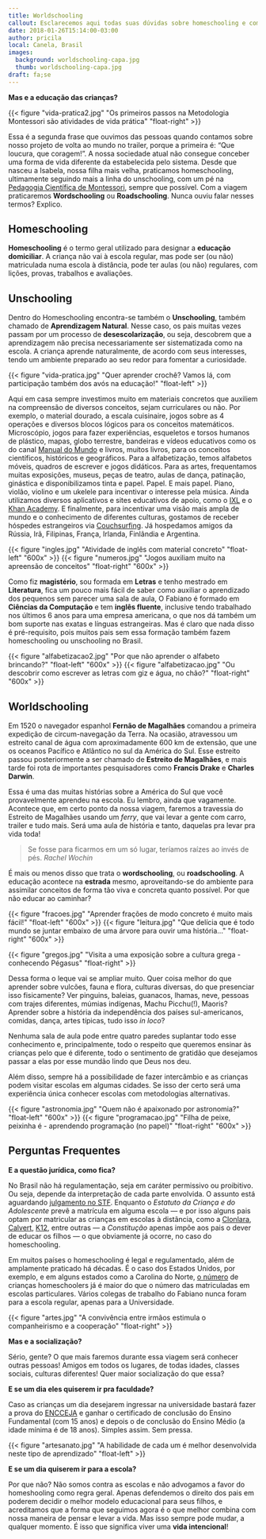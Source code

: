 ```yaml
---
title: Worldschooling
callout: Esclarecemos aqui todas suas dúvidas sobre homeschooling e como vamos tratar a educação das crianças na estrada.
date: 2018-01-26T15:14:00-03:00
author: pricila
local: Canela, Brasil
images:
  background: worldschooling-capa.jpg
  thumb: worldschooling-capa.jpg
draft: fa;se
---
```


**Mas e a educação das crianças?**

{{< figure "vida-pratica2.jpg" "Os primeiros passos na Metodologia Montessori são atividades de vida prática" "float-right" >}}

Essa é a segunda frase que ouvimos das pessoas quando contamos sobre nosso projeto de volta ao mundo no trailer, porque a primeira é: “Que loucura, que coragem!”. A nossa sociedade atual não consegue conceber uma forma de vida diferente da estabelecida pelo sistema. Desde que nasceu a Isabela, nossa filha mais velha, praticamos homeschooling, ultimamente seguindo mais a linha do unschooling, com um pé na [Pedagogia Científica de Montessori](https://larmontessori.com/maria-montessori/), sempre que possível. Com a viagem praticaremos **Wordschooling** ou **Roadschooling**. Nunca ouviu falar nesses termos? Explico.

## Homeschooling 

**Homeschooling** é o termo geral utilizado para designar a **educação domiciliar**. A criança não vai à escola regular, mas pode ser (ou não) matriculada numa escola à distância, pode ter aulas (ou não) regulares, com lições, provas, trabalhos e avaliações. 

## Unschooling

Dentro do Homeschooling encontra-se também o **Unschooling**, também chamado de **Aprendizagem Natural**. Nesse caso, os pais muitas vezes passam por um processo de **desescolarização**, ou seja, descobrem que a aprendizagem não precisa necessariamente ser sistematizada como na escola. A criança aprende naturalmente, de acordo com seus interesses, tendo um ambiente preparado ao seu redor para fomentar a curiosidade.

{{< figure "vida-pratica.jpg" "Quer aprender crochê? Vamos lá, com participação também dos avós na educação!" "float-left" >}}

Aqui em casa sempre investimos muito em materiais concretos que auxiliem na compreensão de diversos conceitos, sejam curriculares ou não. Por exemplo, o material dourado, a escala cuisinaire, jogos sobre as 4 operações e diversos blocos lógicos para os conceitos matemáticos. Microscópio, jogos para fazer experiências, esqueletos e torsos humanos de plástico, mapas, globo terrestre, bandeiras e vídeos educativos como os do canal [Manual do Mundo](https://www.youtube.com/user/iberethenorio) e livros, muitos livros, para os conceitos científicos, históricos e geográficos. Para a alfabetização, temos alfabetos móveis, quadros de escrever e jogos didáticos. Para as artes, frequentamos muitas exposições, museus, peças de teatro, aulas de dança, patinação, ginástica e disponibilizamos tinta e papel. Papel. E mais papel. Piano, violão, violino e um ukelele para incentivar o interesse pela música. Ainda utilizamos diversos aplicativos e sites educativos de apoio, como o [IXL](http://ixl.com) e o [Khan Academy](http://khanacademy.org). E finalmente, para incentivar uma visão mais ampla de mundo e o conhecimento de diferentes culturas, gostamos de receber hóspedes estrangeiros via [Couchsurfing](http://www.couchsurfing.com). Já hospedamos amigos da Rússia, Irã, Filipinas, França, Irlanda, Finlândia e Argentina.

<div class="clearfix">
{{< figure "ingles.jpg" "Atividade de inglês com material concreto" "float-left" "600x" >}}
{{< figure "numeros.jpg" "Jogos auxiliam muito na apreensão de conceitos" "float-right" "600x" >}}
</div>

Como fiz **magistério**, sou formada em **Letras** e tenho mestrado em **Literatura**, fica um pouco mais fácil de saber como auxiliar o aprendizado dos pequenos sem parecer uma sala de aula, O Fabiano é formado em **Ciências da Computação** e tem **inglês fluente**, inclusive tendo trabalhado nos últimos 6 anos para uma empresa americana, o que nos dá também um bom suporte nas exatas e línguas estrangeiras. Mas é claro que nada disso é pré-requisito, pois muitos pais sem essa formação também fazem homeschooling ou unschooling no Brasil. 

<div class="clearfix">
{{< figure "alfabetizacao2.jpg" "Por que não aprender o alfabeto brincando?" "float-left" "600x" >}}
{{< figure "alfabetizacao.jpg" "Ou descobrir como escrever as letras com giz e água, no chão?" "float-right" "600x" >}}
</div>

## Worldschooling

Em 1520 o navegador espanhol **Fernão de Magalhães** comandou a primeira expedição de circum-navegação da Terra. Na ocasião, atravessou um estreito canal de água com aproximadamente 600 km de extensão, que une os oceanos Pacífico e Atlântico no sul da América do Sul. Esse  estreito passou posteriormente a ser chamado de **Estreito de Magalhães**, e mais tarde foi rota de importantes pesquisadores como **Francis Drake** e **Charles Darwin**.

Essa é uma das muitas histórias sobre a América do Sul que você provavelmente aprendeu na escola. Eu lembro, ainda que vagamente. Acontece que, em certo ponto da nossa viagem, faremos a travessia do Estreito de Magalhães usando um *ferry*, que vai levar a gente com carro, trailer e tudo mais. Será uma aula de história e tanto, daquelas pra levar pra vida toda!

> Se fosse para ficarmos em um só lugar, teríamos raízes ao invés de pés.
> <cite>Rachel Wochin</cite>

É mais ou menos disso que trata o **wordschooling**, ou **roadschooling**. A educação acontece na **estrada** mesmo, aproveitando-se do ambiente para assimilar conceitos de forma tão viva e concreta quanto possível. Por que não educar ao caminhar? 

<div class="clearfix">
{{< figure "fracoes.jpg" "Aprender frações de modo concreto é muito mais fácil!" "float-left" "600x" >}}
{{< figure "leitura.jpg" "Que delícia que é todo mundo se juntar embaixo de uma árvore para ouvir uma história..." "float-right" "600x" >}}
</div>

{{< figure "gregos.jpg" "Visita a uma exposição sobre a cultura grega - conhecendo Pégasus" "float-right" >}}

Dessa forma o leque vai se ampliar muito. Quer coisa melhor do que aprender sobre vulcões, fauna e flora, culturas diversas, do que presenciar isso fisicamente? Ver pinguins, baleias, guanacos, lhamas, neve, pessoas com trajes diferentes, múmias indígenas, Machu Picchu(!), Maoris? Aprender sobre a história da independência dos países sul-americanos, comidas, dança, artes típicas, tudo isso *in loco*? 

Nenhuma sala de aula pode entre quatro paredes suplantar todo esse conhecimento e, principalmente, todo o respeito que queremos ensinar às crianças pelo que é diferente, todo o sentimento de gratidão que desejamos passar a elas por esse mundão lindo que Deus nos deu.

Além disso, sempre há a possibilidade de fazer intercâmbio e as crianças podem visitar escolas em algumas cidades. Se isso der certo será uma experiência única conhecer escolas com metodologias alternativas.

<div class="clearfix">
{{< figure "astronomia.jpg" "Quem não é apaixonado por astronomia?" "float-left" "600x" >}}
{{< figure "programacao.jpg" "Filha de peixe, peixinha é - aprendendo programação (no papel)" "float-right" "600x" >}}
</div>

## Perguntas Frequentes

**E a questão jurídica, como fica?**

No Brasil não há regulamentação, seja em caráter permissivo ou proibitivo. Ou seja, depende da interpretação de cada parte envolvida. O assunto está aguardando [julgamento no STF](http://www.stf.jus.br/portal/jurisprudenciaRepercussao/verAndamentoProcesso.asp?incidente=4774632&numeroProcesso=888815&classeProcesso=RE&numeroTema=822). Enquanto o *Estatuto da Criança e do Adolescente* prevê a matrícula em alguma escola — e por isso alguns pais optam por matricular as crianças em escolas à distância, como a [Clonlara](http://clonlara.pt), [Calvert](http://calverteducation.com), [K12](http://k12.com), entre outras — a *Constitução* apenas impõe aos pais o dever de educar os filhos — o que obviamente já ocorre, no caso do homeschooling.

Em muitos países o homeschooling é legal e regulamentado, além de amplamente praticado há décadas. É o caso dos Estados Unidos, por exemplo, e em alguns estados como a Carolina do Norte, [o número](http://www.nche.com/stats) de crianças homeschoolers já é maior do que o número das matriculadas em escolas particulares. Vários colegas de trabalho do Fabiano nunca foram para a escola regular, apenas para a Universidade.
 
{{< figure "artes.jpg" "A convivência entre irmãos estimula o companheirismo e a cooperação" "float-right" >}}

**Mas e a socialização?**

Sério, gente? O que mais faremos durante essa viagem será conhecer outras pessoas! Amigos em todos os lugares, de todas idades, classes sociais, culturas diferentes! Quer maior socialização do que essa?

**E se um dia eles quiserem ir pra faculdade?**

Caso as crianças um dia desejarem ingressar na universidade bastará fazer a prova do [ENCCEJA](http://portal.mec.gov.br/component/tags/tag/33970) e ganhar o certificado de conclusão do Ensino Fundamental (com 15 anos) e depois o de conclusão do Ensino Médio (a idade mínima é de 18 anos). Simples assim. Sem pressa.

{{< figure "artesanato.jpg" "A habilidade de cada um é melhor desenvolvida neste tipo de aprendizado" "float-left" >}}

**E se um dia quiserem ir para a escola?**

Por que não? Não somos contra as escolas e não advogamos a favor do homeshooling como regra geral. Apenas defendemos o direito dos pais em poderem decidir o melhor modelo educacional para seus filhos, e acreditamos que a forma que seguimos agora é o que melhor combina com nossa maneira de pensar e levar a vida. Mas isso sempre pode mudar, a qualquer momento. É isso que significa viver uma **vida intencional**!